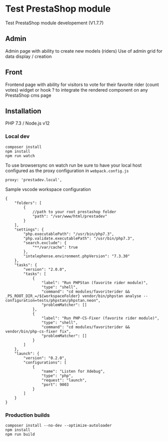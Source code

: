# Test PrestaShop module

Test PrestaShop module developement (V1.7.7)

## Admin
Admin page with ability to create new models (riders)
Use of admin grid for data display / creation 

## Front
Frontend page with ability for visitors to vote for their favorite rider (count votes)
widget or hook ? to integrate the rendered component on any PrestaShop cms page

## Installation

PHP 7.3 / Node.js v12

### Local dev
```
composer install
npm install
npm run watch
```

To use browsersync on watch run be sure to have your local host configured as the proxy configuration in ```webpack.config.js```
```
proxy: 'prestadev.local',
```

Sample vscode workspace configuration
```
{
	"folders": [
		{
			//path to your root prestashop folder
			"path": "/var/www/html/prestadev"
		}
	],
	"settings": {
		"php.executablePath": "/usr/bin/php7.3",
		"php.validate.executablePath": "/usr/bin/php7.3",
		"search.exclude": {
			"**/var/cache": true
		},
		"intelephense.environment.phpVersion": "7.3.30"
	},
	"tasks": {
		"version": "2.0.0",
		"tasks": [
			{
				"label": "Run PHPStan (favorite rider module)",
				"type": "shell",
				"command": "cd modules/favoriterider && _PS_ROOT_DIR_=/${workspaceFolder} vendor/bin/phpstan analyse --configuration=tests/phpstan/phpstan.neon",
				"problemMatcher": []
			},
			{
				"label": "Run PHP-CS-Fixer (favorite rider module)",
				"type": "shell",
				"command": "cd modules/favoriterider && vendor/bin/php-cs-fixer fix",
				"problemMatcher": []
			}
		]
	},
	"launch": {
		"version": "0.2.0",
		"configurations": [
			{
				"name": "Listen for Xdebug",
				"type": "php",
				"request": "launch",
				"port": 9003
			}
		]
	}
}
```

### Production builds
```
composer install --no-dev --optimize-autoloader
npm install
npm run build
```